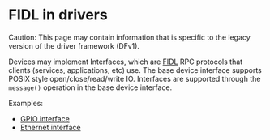 # FIDL in drivers

Caution: This page may contain information that is specific to the legacy
version of the driver framework (DFv1).

Devices may implement Interfaces, which are
[FIDL](/development/languages/fidl/README.md) RPC protocols
that clients (services, applications, etc) use. The base device interface
supports POSIX style open/close/read/write IO. Interfaces are supported through
the `message()` operation in the base device interface.

Examples:

* [GPIO interface](https://fuchsia.dev/reference/fidl/fuchsia.hardware.gpio)
* [Ethernet interface](https://fuchsia.dev/reference/fidl/fuchsia.hardware.ethernet)
